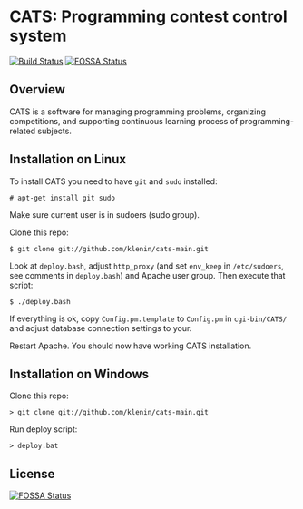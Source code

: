 # CATS: Programming contest control system

[![Build Status](https://travis-ci.org/klenin/cats-main.svg?branch=master)](https://travis-ci.org/klenin/cats-main)
[![FOSSA Status](https://app.fossa.io/api/projects/git%2Bgithub.com%2Fklenin%2Fcats-main.svg?type=shield)](https://app.fossa.io/projects/git%2Bgithub.com%2Fklenin%2Fcats-main?ref=badge_shield)

## Overview

CATS is a software for managing programming problems, organizing competitions,
and supporting continuous learning process of programming-related subjects.

## Installation on Linux

To install CATS you need to have `git` and `sudo` installed:

`# apt-get install git sudo`

Make sure current user is in sudoers (sudo group).

Clone this repo:

`$ git clone git://github.com/klenin/cats-main.git`

Look at `deploy.bash`, adjust `http_proxy` (and set `env_keep` in `/etc/sudoers`,
see comments in `deploy.bash`) and Apache user group. Then execute that script:

`$ ./deploy.bash`

If everything is ok, copy `Config.pm.template` to `Config.pm` in
`cgi-bin/CATS/` and adjust database connection settings to your.

Restart Apache. You should now have working CATS installation.

## Installation on Windows

Clone this repo:

`> git clone git://github.com/klenin/cats-main.git`

Run deploy script:

`> deploy.bat`


## License
[![FOSSA Status](https://app.fossa.io/api/projects/git%2Bgithub.com%2Fklenin%2Fcats-main.svg?type=large)](https://app.fossa.io/projects/git%2Bgithub.com%2Fklenin%2Fcats-main?ref=badge_large)